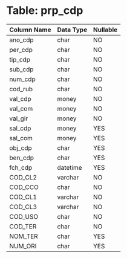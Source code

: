 # Table: prp_cdp

| Column Name | Data Type | Nullable |
|-------------|-----------|----------|
| ano_cdp | char | NO |
| per_cdp | char | NO |
| tip_cdp | char | NO |
| sub_cdp | char | NO |
| num_cdp | char | NO |
| cod_rub | char | NO |
| val_cdp | money | NO |
| val_com | money | NO |
| val_gir | money | NO |
| sal_cdp | money | YES |
| sal_com | money | YES |
| obj_cdp | char | YES |
| ben_cdp | char | YES |
| fch_cdp | datetime | YES |
| COD_CL2 | varchar | NO |
| COD_CCO | char | NO |
| COD_CL1 | varchar | NO |
| COD_CL3 | varchar | NO |
| COD_USO | char | NO |
| COD_TER | char | NO |
| NOM_TER | char | YES |
| NUM_ORI | char | YES |
